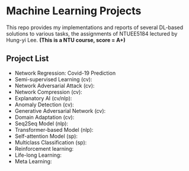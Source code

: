 # Machine Learning Projects

This repo provides my implementations and reports of several DL-based solutions to various tasks, the assignments of NTUEE5184 lectured by Hung-yi Lee. **(This
is a NTU course, score = A+)**

## Project List

* Network Regression: Covid-19 Prediction
* Semi-supervised Learning (cv):
* Network Adversarial Attack (cv):
* Network Compression (cv): 
* Explanatory AI (cv/nlp): 
* Anomaly Detection (cv): 
* Generative Adversarial Network (cv):
* Domain Adaptation (cv):
* Seq2Seq Model (nlp):
* Transformer-based Model (nlp):
* Self-attention Model (sp):
* Multiclass Classification (sp):
* Reinforcement learning:
* Life-long Learning:
* Meta Learning: 
